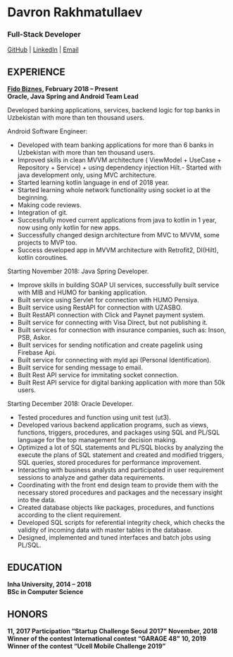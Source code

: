 
# Davron Rakhmatullaev
### Full-Stack Developer

[GitHub](https://github.com/davron028) | [LinkedIn](https://www.linkedin.com/in/davron-rakhmatullaev/) | [Email](mailto:davron.rakhmatullaev@gmail.com)

EXPERIENCE
-
**[Fido Biznes](https://fido-biznes.uz/#/), February 2018 – Present <br>
Oracle, Java Spring and Android Team Lead**

Developed banking applications, services, backend logic for top banks in Uzbekistan with more than ten thousand users.

Android Software Engineer:

- Developed with team banking applications for more than 6 banks in Uzbekistan with more than ten thousand users.
- Improved skills in clean MVVM architecture ( ViewModel + UseCase + Repository + Service) + using dependency injection Hilt.- Started with java development only, using MVC architecture.
- Started learning kotlin language in end of 2018 year.
- Started learning whole network functionality using socket io at the beginning.
- Making code reviews.
- Integration of git.
- Successfully moved current applications from java to kotlin in 1 year, now using only kotlin for new apps.
- Successfully changed design architecture from MVC to MVVM, some projects to MVP too.
- Success developed app in MVVM architecture with Retrofit2, DI(Hilt), kotlin coroutines. 

Starting November 2018:
Java Spring Developer.

- Improve skills in building SOAP UI services, successfully built service with MIB and HUMO for banking application.
- Built service using Servlet for connection with HUMO Pensiya.
- Built service using RestAPI for connection with UZASBO.
- Built RestAPI connection with Click and Paynet payment system.
- Built service for connecting with Visa Direct, but not publishing it.
- Built services for connection with insurance companies, such as: Inson, PSB, Askor.
- Built services for sending notification and create pagelink using Firebase Api.
- Built service for connecting with myId api (Personal Identification).
- Built service for sending message to email.
- Built Rest API service for immitating socket connection.
- Built Rest API service for digital banking application with more than 50k users.

Starting December 2018:
Oracle Developer.

- Tested procedures and function using unit test (ut3).
- Developed various backend application programs, such as views, functions, triggers, procedures, and packages using SQL and PL/SQL language for the top management for decision making.
- Optimized a lot of SQL statements and PL/SQL blocks by analyzing the execute the plans of SQL statement and created and modified triggers, SQL queries, stored procedures for performance improvement.
- Interacting with business analysts and participated in user requirement sessions to analyze and gather data requirements.
- Coordinating with the front end design team to provide them with the necessary stored procedures and packages and the necessary insight into the data.
- Created database objects like packages, procedures, and functions according to the client requirement.
- Developed SQL scripts for referential integrity check, which checks the validity of incoming data with master tables in the database.
- Designed, implemented and tuned interfaces and batch jobs using PL/SQL.
  

EDUCATION
- 
**Inha University, 2014 – 2018 <br>
BSc in Computer Science**

HONORS
- 
**11, 2017 Participation “Startup Challenge Seoul 2017”**
**November, 2018 Winner of the contest International contest “GARAGE 48”**
**10, 2019 Winner of the contest “Ucell Mobile Challenge 2019”**
